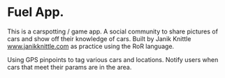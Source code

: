 # Fuel App. 

This is a carspotting / game app. A social community to share pictures of cars and show off their knowledge of cars. Built by Janik Knittle www.janikknittle.com as practice using the RoR language. 

Using GPS pinpoints to tag various cars and locations. Notify users when cars that meet their params are in the area.